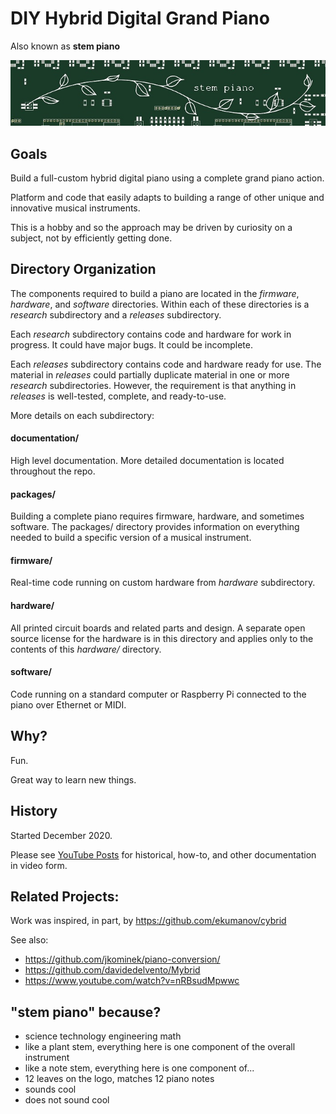 # DIY Hybrid Digital Grand Piano

Also known as **stem piano**

![alt text](documentation/ips00_stem_piano_small.jpg)

## Goals

Build a full-custom hybrid digital piano using a complete grand piano action. 

Platform and code that easily adapts to building a range of other unique and innovative musical instruments.

This is a hobby and so the approach may be driven by curiosity on a subject, not by efficiently getting done.

## Directory Organization

The components required to build a piano are located in the *firmware*, *hardware*, and *software* directories. Within each of these directories is a *research* subdirectory and a *releases* subdirectory.

Each *research* subdirectory contains code and hardware for work in progress. It could have major bugs. It could be incomplete.

Each *releases* subdirectory contains code and hardware ready for use. The material in *releases* could partially duplicate material in one or more *research* subdirectories. However, the requirement is that anything in *releases* is well-tested, complete, and ready-to-use.

More details on each subdirectory:

#### documentation/

High level documentation. More detailed documentation is located throughout the repo.

#### packages/

Building a complete piano requires firmware, hardware, and sometimes software. The packages/ directory provides information on everything needed to build a specific version of a musical instrument.

#### firmware/

Real-time code running on custom hardware from *hardware* subdirectory.

#### hardware/

All printed circuit boards and related parts and design. A separate open source license for the hardware is in this directory and applies only to the contents of this *hardware/* directory.

#### software/

Code running on a standard computer or Raspberry Pi connected to the piano over Ethernet or MIDI.

## Why?

Fun.

Great way to learn new things.

## History

Started December 2020.

Please see [YouTube Posts](documentation/video_documentation.md) for historical, how-to, and other documentation in video form.

## Related Projects:

Work was inspired, in part, by https://github.com/ekumanov/cybrid

See also:

* https://github.com/jkominek/piano-conversion/
* https://github.com/davidedelvento/Mybrid
* https://www.youtube.com/watch?v=nRBsudMpwwc

## "stem piano" because?

* science technology engineering math
* like a plant stem, everything here is one component of the overall instrument
* like a note stem, everything here is one component of...
* 12 leaves on the logo, matches 12 piano notes
* sounds cool
* does not sound cool
